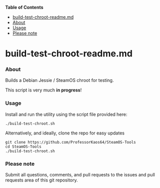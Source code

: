 <!-- START doctoc generated TOC please keep comment here to allow auto update -->
<!-- DON'T EDIT THIS SECTION, INSTEAD RE-RUN doctoc TO UPDATE -->
**Table of Contents**

- [build-test-chroot-readme.md](#build-test-chroot-readmemd)
- [About](#about)
- [Usage](#usage)
- [Please note](#please-note)

<!-- END doctoc generated TOC please keep comment here to allow auto update -->

# build-test-chroot-readme.md

### About
Builds a Debian Jessie / SteamOS chroot for testing. 

This script is very much **in progress**! 
 
### Usage

Install and run the utility using the script file provided here:
```
./build-test-chroot.sh
```

Alternatively, and ideally, clone the repo for easy updates
```
git clone https://github.com/ProfessorKaos64/SteamOS-Tools
cd SteamOS-Tools
./build-test-chroot.sh
```

### Please note

Submit all questions, comments, and pull requests to the issues and pull requests area of this git repository.
